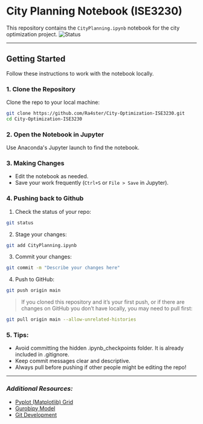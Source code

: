 # City Planning Notebook (ISE3230)

This repository contains the `CityPlanning.ipynb` notebook for the city optimization project. 
<img src="https://img.shields.io/badge/Status-WIP-yellow" alt="Status" />

---

## Getting Started

Follow these instructions to work with the notebook locally.

### 1. Clone the Repository

Clone the repo to your local machine:

```bash
git clone https://github.com/Ra4ster/City-Optimization-ISE3230.git
cd City-Optimization-ISE3230
```

### 2. Open the Notebook in Jupyter

Use Anaconda's Jupyter launch to find the notebook.

### 3. Making Changes

- Edit the notebook as needed.
- Save your work frequently (`Ctrl+S` or `File > Save` in Jupyter).

### 4. Pushing back to Github

1. Check the status of your repo:
```bash
git status
```
2. Stage your changes:
```bash
git add CityPlanning.ipynb
```
3. Commit your changes:
```bash
git commit -m "Describe your changes here"
```
4. Push to GitHub:
```bash
git push origin main
```

> If you cloned this repository and it’s your first push,
> or if there are changes on GitHub you don’t have locally,
> you may need to pull first:
```bash
git pull origin main --allow-unrelated-histories
```
### 5. Tips:
- Avoid committing the hidden .ipynb_checkpoints folder. It is already included in .gitignore.
- Keep commit messages clear and descriptive.
- Always pull before pushing if other people might be editing the repo!

---

### *Additional Resources:*
- [Pyplot (Matplotlib) Grid](https://matplotlib.org/stable/api/_as_gen/matplotlib.pyplot.grid.html)
- [Gurobipy Model](https://docs.gurobi.com/projects/optimizer/en/current/reference/python/model.html)
- [Git Development](https://docs.github.com/en/repositories/creating-and-managing-repositories/cloning-a-repository)
